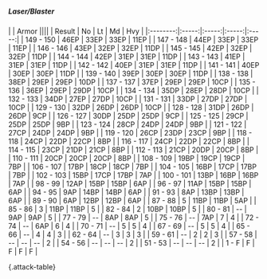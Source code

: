 ##### Laser/Blaster

|      |   Armor   ||||
|   Result   |   No   |   Lt   |   Md   |   Hvy   |
|:--------:|:-----:|:-----:|:-----:|:-----:|
| 149 - 150 | 46EP | 33EP | 33EP | 11EP |
| 147 - 148 | 44EP | 33EP | 33EP | 11EP |
| 146 - 146 | 43EP | 32EP | 32EP | 11DP |
| 145 - 145 | 42EP | 32EP | 32EP | 11DP |
| 144 - 144 | 42EP | 31EP | 31EP | 11DP |
| 143 - 143 | 41EP | 31EP | 31EP | 11DP |
| 142 - 142 | 40EP | 31EP | 31EP | 11DP |
| 141 - 141 | 40EP | 30EP | 30EP | 11DP |
| 139 - 140 | 39EP | 30EP | 30EP | 11DP |
| 138 - 138 | 38EP | 29EP | 29EP | 10DP |
| 137 - 137 | 37EP | 29EP | 29EP | 10CP |
| 135 - 136 | 36EP | 29EP | 29DP | 10CP |
| 134 - 134 | 35DP | 28EP | 28DP | 10CP |
| 132 - 133 | 34DP | 27EP | 27DP | 10CP |
| 131 - 131 | 33DP | 27DP | 27DP | 10CP |
| 129 - 130 | 32DP | 26DP | 26DP | 10CP |
| 128 - 128 | 31DP | 26DP | 26DP | 9CP |
| 126 - 127 | 30DP | 25DP | 25DP | 9CP |
| 125 - 125 | 29CP | 25DP | 25DP | 9BP |
| 123 - 124 | 28CP | 24DP | 24DP | 9BP |
| 121 - 122 | 27CP | 24DP | 24DP | 9BP |
| 119 - 120 | 26CP | 23DP | 23CP | 9BP |
| 118 - 118 | 24CP | 22DP | 22CP | 8BP |
| 116 - 117 | 24CP | 22DP | 22CP | 8BP |
| 114 - 115 | 23CP | 21DP | 21CP | 8BP |
| 112 - 113 | 21CP | 20DP | 20CP | 8BP |
| 110 - 111 | 20CP | 20CP | 20CP | 8BP |
| 108 - 109 | 19BP | 19CP | 19CP | 7BP |
| 106 - 107 | 17BP | 18CP | 18CP | 7BP |
| 104 - 105 | 16BP | 17CP | 17BP | 7BP |
| 102 - 103 | 15BP | 17CP | 17BP | 7AP |
| 100 - 101 | 13BP | 16BP | 16BP | 7AP |
| 98 - 99 | 12AP | 15BP | 15BP | 6AP |
| 96 - 97 | 11AP | 15BP | 15BP | 6AP |
| 94 - 95 | 9AP | 14BP | 14BP | 6AP |
| 91 - 93 | 8AP | 13BP | 13BP | 6AP |
| 89 - 90 | 6AP | 12BP | 12BP | 6AP |
| 87 - 88 | 5 | 11BP | 11BP | 5AP |
| 85 - 86 | 3 | 11BP | 11BP | 5 |
| 82 - 84 | 2 | 10BP | 10BP | 5 |
| 80 - 81 | --  | 9AP | 9AP | 5 |
| 77 - 79 | --  | 8AP | 8AP | 5 |
| 75 - 76 | --  | 7AP | 7 | 4 |
| 72 - 74 | --  | 6AP | 6 | 4 |
| 70 - 71 | --  | 5 | 5 | 4 |
| 67 - 69 | --  | 5 | 5 | 4 |
| 65 - 66 | --  | 4 | 4 | 3 |
| 62 - 64 | --  | 3 | 3 | 3 |
| 59 - 61 | --  | 2 | 2 | 3 |
| 57 - 58 | --  | --  | --  | 2 |
| 54 - 56 | --  | --  | --  | 2 |
| 51 - 53 | --  | --  | --  | 2 |
| 1 - F | F | F | F | F |

{.attack-table}
